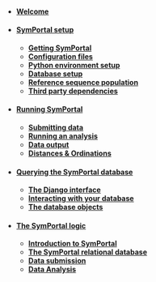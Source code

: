* #### [Welcome](https://github.com/SymPortal/SymPortal_framework/wiki/Welcome-to-SymPortal)

* #### [SymPortal setup](https://github.com/SymPortal/SymPortal_framework/wiki/SymPortal-setup)
    * **[Getting SymPortal](https://github.com/SymPortal/SymPortal_framework/wiki/SymPortal-setup#1-download-the-latest-release-and-decompress-in-your-chosen-working-directory)**
    * **[Configuration files](https://github.com/SymPortal/SymPortal_framework/wiki/SymPortal-setup#2a-configure-settingspy)**
    * **[Python environment setup](https://github.com/SymPortal/SymPortal_framework/wiki/SymPortal-setup#3-setting-up-the-python36-environment)**
    * **[Database setup](https://github.com/SymPortal/SymPortal_framework/wiki/SymPortal-setup#4-creating-the-frameworks-database)**
    * **[Reference sequence population](https://github.com/SymPortal/SymPortal_framework/wiki/SymPortal-setup#5-populating-the-local-database-with-symportals-reference_sequences)**
    * **[Third party dependencies](https://github.com/SymPortal/SymPortal_framework/wiki/SymPortal-setup#6-third-party-dependencies)**

* #### [Running SymPortal](https://github.com/SymPortal/SymPortal_framework/wiki/Running-SymPortal)
    * **[Submitting data](https://github.com/SymPortal/SymPortal_framework/wiki/Running-SymPortal#submitting-data)**
    * **[Running an analysis](https://github.com/SymPortal/SymPortal_framework/wiki/Running-SymPortal#running-an-analysis)**
    * **[Data output](https://github.com/SymPortal/SymPortal_framework/wiki/Running-SymPortal#data-output---independent-of-submission-or-analysis)**
    * **[Distances & Ordinations](https://github.com/SymPortal/SymPortal_framework/wiki/Running-SymPortal#generating-within-clade-pairwise-unifrac-distances-and-pcoa)**

* #### [Querying the SymPortal database](https://github.com/SymPortal/SymPortal_framework/wiki/Querying-the-SymPortal-database)
    * [**The Django interface**](https://github.com/SymPortal/SymPortal_framework/wiki/Querying-the-SymPortal-database#the-django-interface)
    * [**Interacting with your database**](https://github.com/SymPortal/SymPortal_framework/wiki/Querying-the-SymPortal-database#interacting-with-your-database)
    * [**The database objects**](https://github.com/SymPortal/SymPortal_framework/wiki/Querying-the-SymPortal-database#the-database-objects)

* #### [The SymPortal logic](https://github.com/didillysquat/SymPortal_framework/wiki/The-SymPortal-logic)
    * [**Introduction to SymPortal**](https://github.com/didillysquat/SymPortal_framework/wiki/The-SymPortal-logic#a-brief-introduction-to-symportal)
    * [**The SymPortal relational database**](https://github.com/didillysquat/SymPortal_framework/wiki/The-SymPortal-logic#the-symportal-relational-database)
    * [**Data submission**](https://github.com/didillysquat/SymPortal_framework/wiki/The-SymPortal-logic#data-submission)
    * [**Data Analysis**](https://github.com/didillysquat/SymPortal_framework/wiki/The-SymPortal-logic#data-analysis)
    
